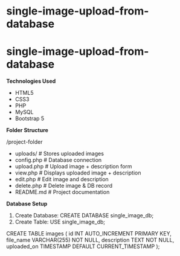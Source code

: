 # single-image-upload-from-database

# single-image-upload-from-database


**Technologies Used**
* HTML5
* CSS3
* PHP
* MySQL
* Bootstrap 5

**Folder Structure**

/project-folder
 * uploads/               # Stores uploaded images
 * config.php             # Database connection
 * upload.php             # Upload image + description form
 * view.php               # Displays uploaded image + description
 * edit.php               # Edit image and description
 * delete.php             # Delete image & DB record
 * README.md              # Project documentation

**Database Setup**
1. Create Database:
   CREATE DATABASE single_image_db;
2. Create Table:
   USE single_image_db;

CREATE TABLE images (
  id INT AUTO_INCREMENT PRIMARY KEY,
  file_name VARCHAR(255) NOT NULL,
  description TEXT NOT NULL,
  uploaded_on TIMESTAMP DEFAULT CURRENT_TIMESTAMP
);


